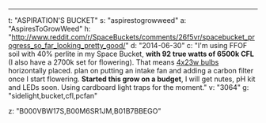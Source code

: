 ---
t: "ASPIRATION'S BUCKET"
s: "aspirestogrowweed"
a: "AspiresToGrowWeed"
h: "http://www.reddit.com/r/SpaceBuckets/comments/26f5vr/spacebucket_progress_so_far_looking_pretty_good/"
d: "2014-06-30"
c: "I'm using FFOF soil with 40% perlite in my Space Bucket, <strong>with 92 true watts of 6500k CFL</strong> (I also have a 2700k set for flowering). That means <a href='http://www.amazon.com/s/?_encoding=UTF8&camp=1789&creative=390957&field-keywords=23w%20cfl&linkCode=ur2&rh=i%3Aaps%2Ck%3A23w%20cfl&tag=spacbuck-20&url=search-alias%3Daps&linkId=TOD5YZ7WINHSD7WK'>4x23w bulbs</a> horizontally placed.  plan on putting an intake fan and adding a carbon filter once I start flowering. <strong>Started this grow on a budget</strong>, I will get nutes, pH kit and LEDs soon. Using cardboard light traps for the moment."
v: "3064"
g: "sidelight,bucket,cfl,pcfan"

z: "B000VBW17S,B00M6SR1JM,B01B7BBEGO"
